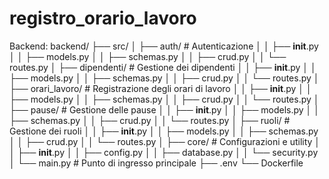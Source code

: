 # registro_orario_lavoro

Backend: 
backend/
├── src/
│   ├── auth/                   # Autenticazione
│   │   ├── __init__.py
│   │   ├── models.py
│   │   ├── schemas.py
│   │   ├── crud.py
│   │   └── routes.py
│   ├── dipendenti/              # Gestione dei dipendenti
│   │   ├── __init__.py
│   │   ├── models.py
│   │   ├── schemas.py
│   │   ├── crud.py
│   │   └── routes.py
│   ├── orari_lavoro/            # Registrazione degli orari di lavoro
│   │   ├── __init__.py
│   │   ├── models.py
│   │   ├── schemas.py
│   │   ├── crud.py
│   │   └── routes.py
│   ├── pause/                   # Gestione delle pause
│   │   ├── __init__.py
│   │   ├── models.py
│   │   ├── schemas.py
│   │   ├── crud.py
│   │   └── routes.py
│   ├── ruoli/                   # Gestione dei ruoli
│   │   ├── __init__.py
│   │   ├── models.py
│   │   ├── schemas.py
│   │   ├── crud.py
│   │   └── routes.py
│   ├── core/                    # Configurazioni e utility
│   │   ├── __init__.py
│   │   ├── config.py
│   │   ├── database.py
│   │   └── security.py
│   └── main.py                  # Punto di ingresso principale
├── .env
└── Dockerfile
